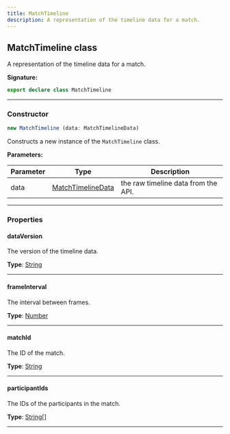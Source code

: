 ```yaml
---
title: MatchTimeline
description: A representation of the timeline data for a match.
---
```


## MatchTimeline class

A representation of the timeline data for a match.

**Signature:**

```ts
export declare class MatchTimeline 
```

---

### Constructor

```ts
new MatchTimeline (data: MatchTimelineData)
```

Constructs a new instance of the `MatchTimeline` class.

**Parameters:**

| Parameter | Type | Description |
| --------- | ---- | ----------- |
| data | [MatchTimelineData](/api/MatchTimelineData.md) | the raw timeline data from the API. |
---

### Properties

#### dataVersion

The version of the timeline data.



**Type**: [String](https://developer.mozilla.org/en-US/docs/Web/JavaScript/Reference/Global_Objects/String)

---

#### frameInterval

The interval between frames.



**Type**: [Number](https://developer.mozilla.org/en-US/docs/Web/JavaScript/Reference/Global_Objects/Number)

---

#### matchId

The ID of the match.



**Type**: [String](https://developer.mozilla.org/en-US/docs/Web/JavaScript/Reference/Global_Objects/String)

---

#### participantIds

The IDs of the participants in the match.



**Type**: [String](https://developer.mozilla.org/en-US/docs/Web/JavaScript/Reference/Global_Objects/String)[]

---

